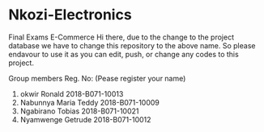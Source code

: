 # Nkozi-Electronics
Final Exams E-Commerce
Hi there, due to the change to the project database we have to change this repository to the above name.
So please endavour to use it as you can edit, push, or change any codes to this project.

Group members                Reg. No:       (Pease register your name)
1. okwir Ronald              2018-B071-10013
2. Nabunnya Maria Teddy      2018-B071-10009
3. Ngabirano Tobias          2018-B071-10021
4. Nyamwenge Getrude         2018-B071-10012
